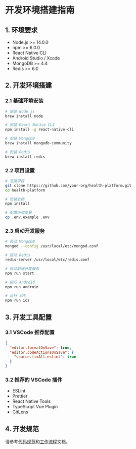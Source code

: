 # 开发环境搭建指南

## 1. 环境要求
- Node.js >= 14.0.0
- npm >= 6.0.0
- React Native CLI
- Android Studio / Xcode
- MongoDB >= 4.4
- Redis >= 6.0

## 2. 开发环境搭建

### 2.1 基础环境安装
```bash
# 安装 Node.js
brew install node

# 安装 React Native CLI
npm install -g react-native-cli

# 安装 MongoDB
brew install mongodb-community

# 安装 Redis
brew install redis
```

### 2.2 项目设置
```bash
# 克隆项目
git clone https://github.com/your-org/health-platform.git
cd health-platform

# 安装依赖
npm install

# 配置环境变量
cp .env.example .env
```

### 2.3 启动开发服务
```bash
# 启动 MongoDB
mongod --config /usr/local/etc/mongod.conf

# 启动 Redis
redis-server /usr/local/etc/redis.conf

# 启动前端开发服务
npm run start

# 运行 Android
npm run android

# 运行 iOS
npm run ios
```

## 3. 开发工具配置

### 3.1 VSCode 推荐配置
```json
{
  "editor.formatOnSave": true,
  "editor.codeActionsOnSave": {
    "source.fixAll.eslint": true
  }
}
```

### 3.2 推荐的 VSCode 插件
- ESLint
- Prettier
- React Native Tools
- TypeScript Vue Plugin
- GitLens

## 4. 开发规范
请参考[代码规范](./code-style.md)和[工作流程](./workflow.md)文档。 